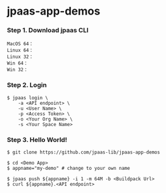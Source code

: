 jpaas-app-demos
===============

### Step 1. Download jpaas CLI

	MacOS 64：
	Linux 64：
	Linux 32：
	Win 64：
	Win 32：

### Step 2. Login

	$ jpaas login \
		-a <API endpoint> \
		-u <User Name> \
		-p <Access Token> \
		-o <Your Org Name> \
		-s <Your Space Name>

### Step 3. Hello World!

	$ git clone https://github.com/jpaas-lib/jpaas-app-demos

	$ cd <Demo App>
	$ appname="my-demo" # change to your own name

	$ jpaas push ${appname} -i 1 -m 64M -b <Buildpack Url>
	$ curl ${appname}.<API endpoint>
